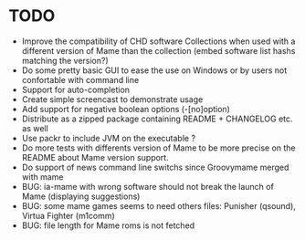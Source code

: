 TODO
====

-   Improve the compatibility of CHD software Collections when used with 
    a different version of Mame than the collection 
    (embed software list hashs matching the version?)
-   Do some pretty basic GUI to ease the use on Windows or by users not 
    confortable with command line
-   Support for auto-completion
-   Create simple screencast to demonstrate usage
-   Add support for negative boolean options (-[no]option)
-   Distribute as a zipped package containing README + CHANGELOG etc. as
    well
-   Use packr to include JVM on the executable ?
-   Do more tests with differents version of Mame to be more precise on the
    README about Mame version support.
-   Do support of news command line switchs since Groovymame merged with
    mame
-   BUG: ia-mame <system> <software> with wrong software should not break
    the launch of Mame (displaying suggestions)
-   BUG: some mame games seems to need others files: Punisher (qsound),
    Virtua Fighter (m1comm) 
-   BUG: file length for Mame roms is not fetched
